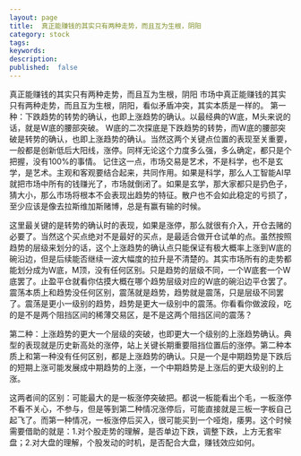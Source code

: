 ```yaml
---
layout: page
title:  真正能赚钱的其实只有两种走势，而且互为生根，阴阳
category: stock
tags: 
keywords:
description:
published:  false
---
```



真正能赚钱的其实只有两种走势，而且互为生根，阴阳
市场中真正能赚钱的其实只有两种走势，而且互为生根，阴阳，看似矛盾冲突，其实本质是一样的。
第一种：下跌趋势的转势的确认，也即上涨趋势的确认。以最经典的W底，M头来说的话，就是W底的腰部突破。
W底的二次探底是下跌趋势的转势，而W底的腰部突破是转势的确认，也即上涨趋势的确认。当然这两个关键点位置的表现至关重要，一般都是创新低后大阳线，涨停。同样无论这个力度多么强，多么确定，都只是个把握，没有100%的事情。
记住这一点，市场交易是艺术，不是科学，也不是玄学，是艺术。主观和客观要结合起来，共同作用。如果是科学，那么人工智能AI早就把市场中所有的钱赚光了，市场就倒闭了。如果是玄学，那大家都只是扔色子，猜大小，那么市场将根本不会表现出趋势的特征。散户也不会如此稳定的亏损了，至少应该是像去拉斯维加斯赌博，总是有赢有输的时候。

这里最关键的是转势的确认时的表现，如果是涨停，那么就很有介入，开仓去赌的必要了。当然这个买点绝对不是最好的买点，是最适合做开仓试单的点。虽然按照趋势的层级来划分的话，这个上涨趋势的确认点只能保证有极大概率上涨到W底的碗沿边，但是后续能否继续一波大幅度的拉升是不清楚的。其实市场所有的走势都能划分成为W底，M顶，没有任何区别。只是趋势的层级不同，一个W底套一个W底罢了。止盈平仓就看你估摸大概在哪个趋势层级对应的W底的碗沿边平仓罢了。震荡本质上和趋势没任何区别，震荡就是趋势，趋势就是震荡，只是层级不同罢了。震荡是更小一级别的趋势，趋势是更大一级别中的震荡。你看看你做波段，吃的是不是两个阻挡区间的稀薄交易区，是不是这两个阻挡区间的震荡？

第二种：上涨趋势的更大一个层级的突破，也即更大一个级别的上涨趋势确认。典型的表现就是历史新高处的涨停，站上关键长期重要阻挡位置后的涨停。第二种本质上和第一种没有任何区别，都是上涨趋势的确认。只是一个是中期趋势是下跌后的短期上涨可能发展成中期趋势的上涨，一个中期趋势是上涨后的更大级别的上涨。

这两者间的区别：可能最大的是一板涨停突破把。都说一板能看出个毛，一板涨停不看不关心，不参与，但是等到第二种情况涨停后，可能直接就是三板一字板自己起飞了。而第一种情况，一板涨停后买入，很可能买到一个哑炮，痿男。这个时候需要借助的就是：1.对个股走势的理解，是否单边下跌，调整下跌，上方无套牢盘；2.对大盘的理解，个股发动的时机，是否配合大盘，赚钱效应如何。